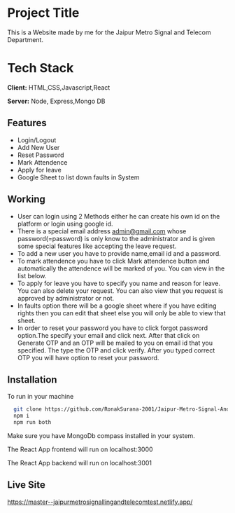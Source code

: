 
# Project Title
This is a Website made by me for the Jaipur Metro Signal and Telecom Department.

# Tech Stack

**Client:** HTML,CSS,Javascript,React

**Server:** Node, Express,Mongo DB


## Features

- Login/Logout
- Add New User  
- Reset Password
- Mark Attendence
- Apply for leave  
- Google Sheet to list down faults in System  

## Working  

- User can login using 2 Methods either he can create his own id on the platform or login using google id.  
- There is a special email address admin@gmail.com whose password(=password) is only know to the administrator and is given some special features like accepting the leave request. 
- To add a new user you have to provide name,email id and a password.  
- To mark attendence you have to click Mark attendence button and automatically the attendence will be marked of you. You can view in the list below.  
-  To apply for leave you have to specify you name and reason for leave. You can also delete your request. You can also view that you request is approved by administrator or not.  
- In faults option there will be a google sheet where if you have editing rights then you can edit that sheet else you will only be able to view that sheet.  
- In order to reset your password you have to click forgot password option.The specify your email and click next. After that click on Generate OTP and an OTP will be mailed to you on email id that you specified. The type the OTP and click verify. After you typed correct OTP you will have option to reset your password.


## Installation

To run in your machine

```bash
  git clone https://github.com/RonakSurana-2001/Jaipur-Metro-Signal-And-Telecom.git
  npm i
  npm run both
```
Make sure you have MongoDb compass installed in your system.    

The React App frontend will run on localhost:3000    

The React App backend will run on localhost:3001  

## Live Site  
https://master--jaipurmetrosignallingandtelecomtest.netlify.app/
